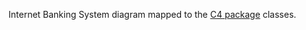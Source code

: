 Internet Banking System diagram mapped to the [C4 package](https://architecture.models.nasdanika.org/references/eSubpackages/c4/index.html) classes.